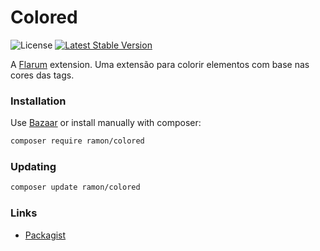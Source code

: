 # Colored

![License](https://img.shields.io/badge/license-MIT-blue.svg) [![Latest Stable Version](https://img.shields.io/packagist/v/ramon/colored.svg)](https://packagist.org/packages/ramon/colored)

A [Flarum](http://flarum.org) extension. Uma extensão para colorir elementos com base nas cores das tags.

### Installation

Use [Bazaar](https://discuss.flarum.org/d/5151-flagrow-bazaar-the-extension-marketplace) or install manually with composer:

```sh
composer require ramon/colored
```

### Updating

```sh
composer update ramon/colored
```

### Links

- [Packagist](https://packagist.org/packages/ramon/colored)
